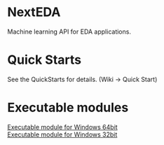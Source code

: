 # NextEDA
Machine learning API for EDA applications.

# Quick Starts
See the QuickStarts for details. (Wiki -> Quick Start)

# Executable modules
[Executable module for Windows 64bit](release/sample_win64_20211003.zip "Executable module for Windows 64bit")
<br/>
[Executable module for Windows 32bit](release/sample_win32_20211003.zip "Executable module for Windows 32bit")

